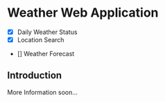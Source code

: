 # Weather Web Application
- [x] Daily Weather Status
- [x] Location Search
- [] Weather Forecast

## Introduction
More Information soon...
